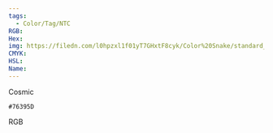 ```yaml
---
tags:
  - Color/Tag/NTC
RGB:
Hex:
img: https://filedn.com/l0hpzxl1f01yT7GHxtF8cyk/Color%20Snake/standard_csv_to_svg/%23/76395D.svg
CMYK:
HSL:
Name:
---
```

Cosmic
```palette
#76395D
```
RGB
